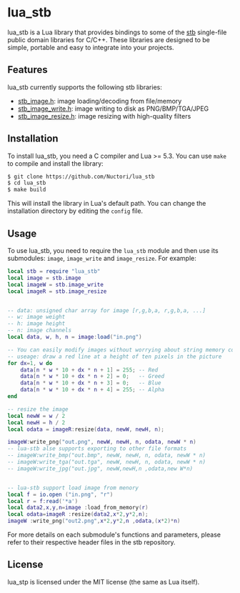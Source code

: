 # lua_stb

lua_stb is a Lua library that provides bindings to some of the [stb](https://github.com/nothings/stb) single-file public domain libraries for C/C++. These libraries are designed to be simple, portable and easy to integrate into your projects.

## Features

lua_stb currently supports the following stb libraries:

- [stb_image.h](https://github.com/nothings/stb/blob/master/stb_image.h): image loading/decoding from file/memory
- [stb_image_write.h](https://github.com/nothings/stb/blob/master/stb_image_write.h): image writing to disk as PNG/BMP/TGA/JPEG
- [stb_image_resize.h](https://github.com/nothings/stb/blob/master/stb_image_resize.h): image resizing with high-quality filters

## Installation

To install lua_stb, you need a C compiler and Lua >= 5.3. You can use `make` to compile and install the library:

```bash
$ git clone https://github.com/Nuctori/lua_stb
$ cd lua_stb
$ make build
```

This will install the library in Lua's default path. You can change the installation directory by editing the `config` file.

## Usage

To use lua_stb, you need to require the `lua_stb` module and then use its submodules: `image`, `image_write` and `image_resize`. For example:

```lua
local stb = require "lua_stb"
local image = stb.image
local imageW = stb.image_write
local imageR = stb.image_resize


-- data: unsigned char array for image [r,g,b,a, r,g,b,a, ...]
-- w: image weight
-- h: image height
-- n: image channels
local data, w, h, n = image:load("in.png")

-- You can easily modify images without worrying about string memory copu
-- useage: draw a red line at a height of ten pixels in the picture 
for dx=1, w do
    data[n * w * 10 + dx * n + 1] = 255; -- Red
    data[n * w * 10 + dx * n + 2] = 0;   -- Greed
    data[n * w * 10 + dx * n + 3] = 0;   -- Blue
    data[n * w * 10 + dx * n + 4] = 255; -- Alpha
end

-- resize the image
local newW = w / 2
local newH = h / 2
local odata = imageR:resize(data, newW, newH, n);

imageW:write_png("out.png", newW, newH, n, odata, newW * n)
-- lua-stb alse supports exporting to other file formats
-- imageW:write_bmp("out.bmp", newW, newH, n, odata, newW * n)
-- imageW:write_tga("out.tga", newW, newH, n, odata, newW * n)
-- imageW:write_jpg("out.jpg", newW,newH,n ,odata,new W*n)


-- lua-stb support load image from menory 
local f = io.open ("in.png", "r")
local r = f:read('*a')
local data2,x,y,n=image :load_from_memory(r)
local odata=imageR :resize(data2,x*2,y*2,n);
imageW :write_png("out2.png",x*2,y*2,n ,odata,(x*2)*n)

```

For more details on each submodule's functions and parameters,
please refer to their respective header files in the stb repository.

## License

lua_stp is licensed under the MIT license (the same as Lua itself).